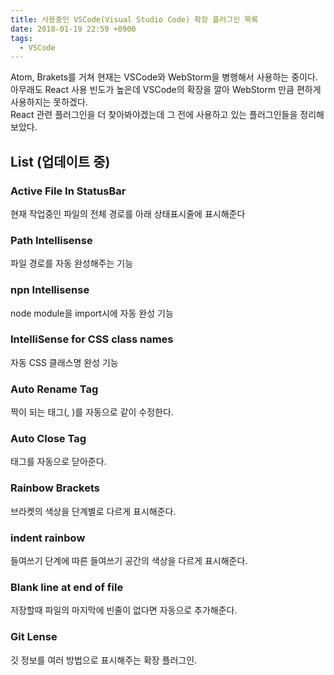 ```yaml
---
title: 사용중인 VSCode(Visual Studio Code) 확장 플러그인 목록
date: 2018-01-19 22:59 +0900
tags:
  - VSCode
---
```


Atom, Brakets를 거쳐 현재는 VSCode와 WebStorm을 병행해서 사용하는 중이다.  
아무래도 React 사용 빈도가 높은데 VSCode의 확장을 깔아 WebStorm 만큼 편하게 사용하지는 못하겠다.  
React 관련 플러그인을 더 찾아봐야겠는데 그 전에 사용하고 있는 플러그인들을 정리해보았다.

## List (업데이트 중)

### Active File In StatusBar
현재 작업중인 파일의 전체 경로를 아래 상태표시줄에 표시해준다

### Path Intellisense
파일 경로를 자동 완성해주는 기능

### npn Intellisense
node module을 import시에 자동 완성 기능

### IntelliSense for CSS class names
자동 CSS 클래스명 완성 기능

### Auto Rename Tag
짝이 되는 태그(<a>, </a>)를 자동으로 같이 수정한다.

### Auto Close Tag
태그를 자동으로 닫아준다.

### Rainbow Brackets
브라켓의 색상을 단계별로 다르게 표시해준다.

### indent rainbow
들여쓰기 단계에 따른 들여쓰기 공간의 색상을 다르게 표시해준다.

### Blank line at end of file
저장할때 파일의 마지막에 빈줄이 없다면 자동으로 추가해준다.

### Git Lense
깃 정보를 여러 방법으로 표시해주는 확장 플러그인.

